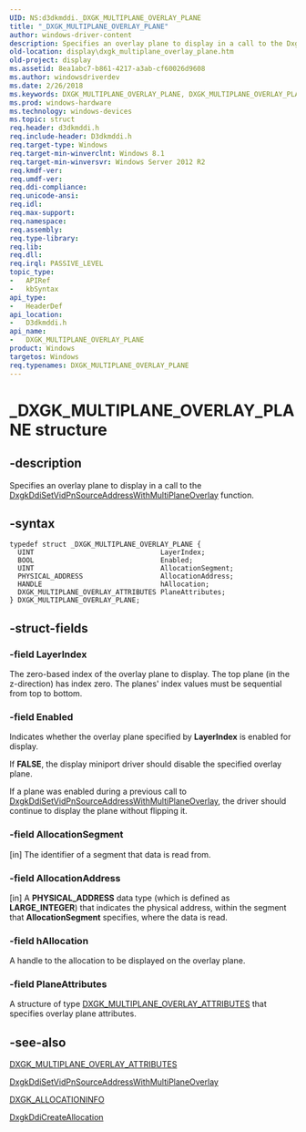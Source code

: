 ```yaml
---
UID: NS:d3dkmddi._DXGK_MULTIPLANE_OVERLAY_PLANE
title: "_DXGK_MULTIPLANE_OVERLAY_PLANE"
author: windows-driver-content
description: Specifies an overlay plane to display in a call to the DxgkDdiSetVidPnSourceAddressWithMultiPlaneOverlay function.
old-location: display\dxgk_multiplane_overlay_plane.htm
old-project: display
ms.assetid: 8ea1abc7-b861-4217-a3ab-cf60026d9608
ms.author: windowsdriverdev
ms.date: 2/26/2018
ms.keywords: DXGK_MULTIPLANE_OVERLAY_PLANE, DXGK_MULTIPLANE_OVERLAY_PLANE structure [Display Devices], _DXGK_MULTIPLANE_OVERLAY_PLANE, d3dkmddi/DXGK_MULTIPLANE_OVERLAY_PLANE, display.dxgk_multiplane_overlay_plane
ms.prod: windows-hardware
ms.technology: windows-devices
ms.topic: struct
req.header: d3dkmddi.h
req.include-header: D3dkmddi.h
req.target-type: Windows
req.target-min-winverclnt: Windows 8.1
req.target-min-winversvr: Windows Server 2012 R2
req.kmdf-ver: 
req.umdf-ver: 
req.ddi-compliance: 
req.unicode-ansi: 
req.idl: 
req.max-support: 
req.namespace: 
req.assembly: 
req.type-library: 
req.lib: 
req.dll: 
req.irql: PASSIVE_LEVEL
topic_type:
-	APIRef
-	kbSyntax
api_type:
-	HeaderDef
api_location:
-	D3dkmddi.h
api_name:
-	DXGK_MULTIPLANE_OVERLAY_PLANE
product: Windows
targetos: Windows
req.typenames: DXGK_MULTIPLANE_OVERLAY_PLANE
---
```


# _DXGK_MULTIPLANE_OVERLAY_PLANE structure


## -description


Specifies an overlay plane to display in a call to the <a href="..\d3dkmddi\nc-d3dkmddi-dxgkddi_setvidpnsourceaddresswithmultiplaneoverlay.md">DxgkDdiSetVidPnSourceAddressWithMultiPlaneOverlay</a> function.


## -syntax


````
typedef struct _DXGK_MULTIPLANE_OVERLAY_PLANE {
  UINT                               LayerIndex;
  BOOL                               Enabled;
  UINT                               AllocationSegment;
  PHYSICAL_ADDRESS                   AllocationAddress;
  HANDLE                             hAllocation;
  DXGK_MULTIPLANE_OVERLAY_ATTRIBUTES PlaneAttributes;
} DXGK_MULTIPLANE_OVERLAY_PLANE;
````


## -struct-fields




### -field LayerIndex

The zero-based index of the overlay plane to display. The top plane (in the z-direction) has index zero. The planes' index values must be sequential from top to bottom.


### -field Enabled

Indicates whether the overlay plane specified by <b>LayerIndex</b> is enabled for display.

If <b>FALSE</b>, the display miniport driver should disable the specified overlay plane.

If a plane was enabled during a previous call to <a href="..\d3dkmddi\nc-d3dkmddi-dxgkddi_setvidpnsourceaddresswithmultiplaneoverlay.md">DxgkDdiSetVidPnSourceAddressWithMultiPlaneOverlay</a>, the driver should continue to display the plane without flipping it.


### -field AllocationSegment

[in] The identifier of a segment that data is read from.


### -field AllocationAddress

[in] A <b>PHYSICAL_ADDRESS</b> data type (which is defined as <b>LARGE_INTEGER</b>) that indicates the physical address, within the segment that <b>AllocationSegment</b> specifies, where the data is read.


### -field hAllocation

A handle to the allocation to be displayed on the overlay plane.


### -field PlaneAttributes

A structure of type <a href="..\d3dkmddi\ns-d3dkmddi-_dxgk_multiplane_overlay_attributes.md">DXGK_MULTIPLANE_OVERLAY_ATTRIBUTES</a>  that specifies overlay plane attributes.


## -see-also

<a href="..\d3dkmddi\ns-d3dkmddi-_dxgk_multiplane_overlay_attributes.md">DXGK_MULTIPLANE_OVERLAY_ATTRIBUTES</a>



<a href="..\d3dkmddi\nc-d3dkmddi-dxgkddi_setvidpnsourceaddresswithmultiplaneoverlay.md">DxgkDdiSetVidPnSourceAddressWithMultiPlaneOverlay</a>



<a href="..\d3dkmddi\ns-d3dkmddi-_dxgk_allocationinfo.md">DXGK_ALLOCATIONINFO</a>



<a href="..\d3dkmddi\nc-d3dkmddi-dxgkddi_createallocation.md">DxgkDdiCreateAllocation</a>



 

 


